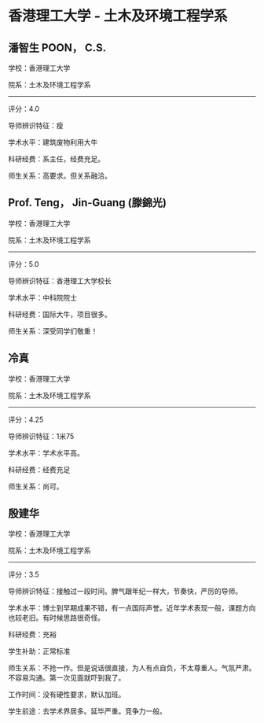# 香港理工大学 - 土木及环境工程学系

## 潘智生 POON， C.S.

学校：香港理工大学

院系：土木及环境工程学系

* * *

评分：4.0

导师辨识特征：瘦

学术水平：建筑废物利用大牛

科研经费：系主任，经费充足。

师生关系：高要求。但关系融洽。

## Prof. Teng， Jin-Guang (滕錦光)

学校：香港理工大学

院系：土木及环境工程学系

* * *

评分：5.0

导师辨识特征：香港理工大学校长

学术水平：中科院院士

科研经费：国际大牛，项目很多。

师生关系：深受同学们敬重！

## 冷真

学校：香港理工大学

院系：土木及环境工程学系

* * *

评分：4.25

导师辨识特征：1米75

学术水平：学术水平高。

科研经费：经费充足

师生关系：尚可。

## 殷建华

学校：香港理工大学

院系：土木及环境工程学系

* * *

评分：3.5

导师辨识特征：接触过一段时间。脾气跟年纪一样大，节奏快，严厉的导师。

学术水平：博士到早期成果不错，有一点国际声誉。近年学术表现一般，课题方向也较老旧。有时候思路很奇怪。

科研经费：充裕

学生补助：正常标准

师生关系：不抢一作。但是说话很直接，为人有点自负，不太尊重人。气氛严肃。不容易沟通。第一次见面就吓到我了。

工作时间：没有硬性要求，默认加班。

学生前途：去学术界居多。延毕严重。竞争力一般。